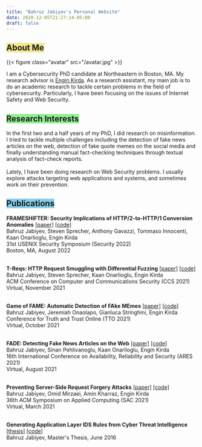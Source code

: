 ```yaml
---
title: "Bahruz Jabiyev's Personal Website"
date: 2020-12-05T21:27:14-05:00
draft: false
---
```


<h2><span class="p-1" style="background-color: khaki">About Me</span></h2>

{{< figure class="avatar" src="/avatar.jpg" >}}

I am a Cybersecurity PhD candidate at Northeastern in Boston, MA. My research advisor is <a href="https://www.ccs.neu.edu/home/ek/">Engin Kirda</a>. As a research assistant, my main job is to do an academic research to tackle certain problems in the field of cybersecurity. Particularly, I have been focusing on the issues of Internet Safety and Web Security. 

<h2><span class="p-1" style="background-color: lightgreen">Research Interests</span></h2>
In the first two and a half years of my PhD, I did research on misinformation. I tried to tackle multiple challenges including the detection of fake news articles on the web, detection of fake quote memes on the social media and finally understanding manual fact-checking techniques through textual analysis of fact-check reports.<br><br>Lately, I have been doing research on Web Security problems. I usually explore attacks targeting web applications and systems, and sometimes work on their prevention.

<h2><span class="p-1" style="background-color: skyblue">Publications</span></h2>

<b>FRAMESHIFTER: Security Implications of HTTP/2-to-HTTP/1 Conversion Anomalies</b> <a href="#">[paper]</a> <a href="#">[code]</a><br>
Bahruz Jabiyev, Steven Sprecher, Anthony Gavazzi, Tommaso Innocenti, Kaan Onarlioglu, Engin Kirda<br>
31st USENIX Security Symposium (Security 2022)<br>
Boston, MA, August 2022 
<br><br>

<b>T-Reqs: HTTP Request Smuggling with Differential Fuzzing</b> <a href="papers/ccs2021treqs.pdf">[paper]</a> <a href="https://github.com/bahruzjabiyev/t-reqs-http-fuzzer">[code]</a><br>
Bahruz Jabiyev, Steven Sprecher, Kaan Onarlioglu, Engin Kirda<br>
ACM Conference on Computer and Communications Security (CCS 2021)<br>
Virtual, November 2021 
<br><br>

<b>Game of FAME: Automatic Detection of FAke MEmes</b> <a href="papers/tto2021fame.pdf">[paper]</a> <a href="https://github.com/bahruzjabiyev/FAME-paper">[code]</a><br>
Bahruz Jabiyev, Jeremiah Onaolapo, Gianluca Stringhini, Engin Kirda<br> 
Conference for Truth and Trust Online (TTO 2021)<br>
Virtual, October 2021<br><br>

<b>FADE: Detecting Fake News Articles on the Web</b> <a href="/papers/ares2021fade.pdf">[paper]</a> <a href="https://github.com/bahruzjabiyev/FADE">[code]</a><br>
Bahruz Jabiyev, Sinan Pehlivanoglu, Kaan Onarlioglu, Engin Kirda<br> 
16th International Conference on Availability, Reliability and Security (ARES 2021)<br>
Virtual, August 2021<br><br>

<b>Preventing Server-Side Request Forgery Attacks</b> <a href="/papers/prevent-ssrf.pdf">[paper]</a> <a href="https://github.com/bahruzjabiyev/prevent-ssrf">[code]</a><br>
Bahruz Jabiyev, Omid Mirzaei, Amin Kharraz, Engin Kirda<br>
36th ACM Symposium on Applied Computing (SAC 2021)<br>
Virtual, March 2021
<br><br>

<b>Generating Application Layer IDS Rules from Cyber Threat Intelligence</b> <a href="/papers/ms-thesis.pdf">[thesis]</a> <a href="https://github.com/bahruzjabiyev/ConvertSTIXtoSuricataRules">[code]</a><br>
Bahruz Jabiyev, Master's Thesis, June 2016 
